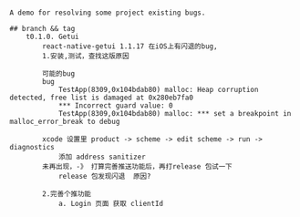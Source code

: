 ###
	A demo for resolving some project existing bugs.

	## branch && tag
		t0.1.0. Getui 
			react-native-getui 1.1.17 在iOS上有闪退的bug,
			1.安装,测试，查找这版原因

			可能的bug
			bug 
				TestApp(8309,0x104bdab80) malloc: Heap corruption detected, free list is damaged at 0x280eb7fa0
				*** Incorrect guard value: 0
				TestApp(8309,0x104bdab80) malloc: *** set a breakpoint in malloc_error_break to debug

			xcode 设置里 product -> scheme -> edit scheme -> run -> diagnostics 
				添加 address sanitizer
			未再出现，-》 打算完善推送功能后，再打release 包试一下
				release 包发现闪退  原因?

			2.完善个推功能
				a. Login 页面 获取 clientId